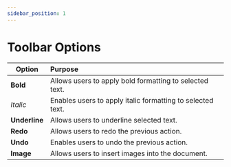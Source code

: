 ```yaml
---
sidebar_position: 1
---
```


# Toolbar Options

| Option     |        Purpose         |
| ------------- |:-------------|
| **Bold**       |Allows users to apply bold formatting to selected text.         |              
| _Italic_       |Enables users to apply italic formatting to selected text.      |                 
| **Underline**  |Allows users to underline selected text.                        |
| **Redo**       |Allows users to redo the previous action.                       |
| **Undo**       |Enables users to undo the previous action.                      | 
| **Image**      |Allows users to insert images into the document.                |       